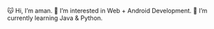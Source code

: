  😽 Hi, I’m aman.
 💛 I’m interested in Web + Android Development.
 🚸 I’m currently learning Java & Python.
